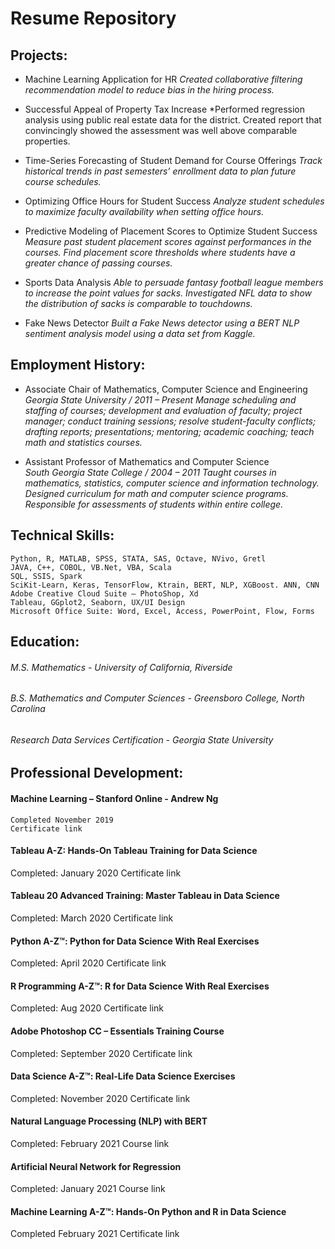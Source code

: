 # Resume Repository

## Projects:
* Machine Learning Application for HR
	*Created collaborative filtering recommendation model to reduce bias in the hiring process.*

* Successful Appeal of Property Tax Increase
	*Performed regression analysis using public real estate data for the district.  Created report that convincingly showed the assessment was well above comparable properties.  

* Time-Series Forecasting of Student Demand for Course Offerings
	*Track historical trends in past semesters’ enrollment data to plan future course schedules.*

* Optimizing Office Hours for Student Success
	*Analyze student schedules to maximize faculty availability when setting office hours.*

* Predictive Modeling of Placement Scores to Optimize Student Success
	*Measure past student placement scores against performances in the courses.  Find placement score thresholds where students have a greater chance of passing courses.*

* Sports Data Analysis
	*Able to persuade fantasy football league members to increase the point values for sacks.  Investigated NFL data to show the distribution of sacks is comparable to touchdowns.*

* Fake News Detector
	*Built a Fake News detector using a BERT NLP sentiment analysis model using a data set from Kaggle.*

## Employment History:
* Associate Chair of Mathematics, Computer Science and Engineering             
   		*Georgia State University /  2011 – Present*
  	*Manage scheduling and staffing of courses; development and evaluation of faculty; project manager; conduct training sessions; resolve student-faculty conflicts; drafting reports; presentations; mentoring; academic coaching; teach math and statistics courses.*

* Assistant Professor of Mathematics and Computer Science     	              
   		*South Georgia State College /  2004 – 2011*
  	*Taught courses in mathematics, statistics, computer science and information technology.  Designed curriculum for math and computer science programs.  Responsible for assessments of students within entire college.*

## Technical Skills:
	Python, R, MATLAB, SPSS, STATA, SAS, Octave, NVivo, Gretl
	JAVA, C++, COBOL, VB.Net, VBA, Scala
	SQL, SSIS, Spark
	SciKit-Learn, Keras, TensorFlow, Ktrain, BERT, NLP, XGBoost. ANN, CNN
	Adobe Creative Cloud Suite – PhotoShop, Xd
	Tableau, GGplot2, Seaborn, UX/UI Design
	Microsoft Office Suite: Word, Excel, Access, PowerPoint, Flow, Forms

## Education:
###### M.S. Mathematics - University of California, Riverside
###### B.S. Mathematics and Computer Sciences - Greensboro College, North Carolina 
###### Research Data Services Certification - Georgia State University

## Professional Development:

#### Machine Learning – Stanford Online - Andrew Ng
	Completed November 2019
	Certificate link

#### Tableau A-Z: Hands-On Tableau Training for Data Science
Completed: January 2020
Certificate link 
 
#### Tableau 20 Advanced Training: Master Tableau in Data Science
Completed: March 2020
Certificate link

#### Python A-Z™: Python for Data Science With Real Exercises
Completed: April 2020
Certificate link

#### R Programming A-Z™: R for Data Science With Real Exercises
Completed: Aug 2020
Certificate link

#### Adobe Photoshop CC – Essentials Training Course
Completed: September 2020
Certificate link

#### Data Science A-Z™: Real-Life Data Science Exercises
Completed: November 2020
Certificate link

#### Natural Language Processing (NLP) with BERT
Completed: February 2021
Course link

#### Artificial Neural Network for Regression
Completed: January 2021
Course link

#### Machine Learning A-Z™: Hands-On Python and R in Data Science
Completed February 2021
Certificate link
